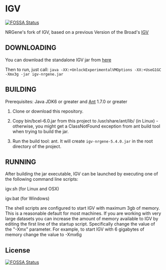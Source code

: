 # IGV
[![FOSSA Status](https://app.fossa.com/api/projects/git%2Bgithub.com%2Fnrgene%2FNRGene-IGV.svg?type=shield)](https://app.fossa.com/projects/git%2Bgithub.com%2Fnrgene%2FNRGene-IGV?ref=badge_shield)

NRGene's fork of IGV, based on a previous Version of the Broad's [IGV](https://github.com/igvteam/igv)

DOWNLOADING
-----------
You can download the standalone IGV jar from [here](https://s3.amazonaws.com/nrgene-igv-download/igv-nrgene.jar)

Then to run, just call: ```java -XX:+UnlockExperimentalVMOptions -XX:+UseG1GC -Xmx3g -jar igv-nrgene.jar```


BUILDING
--------
Prerequisites: Java JDK6 or greater and [Ant](http://ant.apache.org/) 1.7.0 or greater

1. Clone or download this repository.

2. Copy bin/bcel-6.0.jar from this project to /usr/share/ant/lib/ (in Linux) - otherwise, you might get a ClassNotFound exception from ant build tool when trying to build the jar.

3. Run the build tool: ant. It will create ```igv-nrgene-5.4.0.jar``` in the root directory of the project.


RUNNING
-------
After building the jar executable, IGV can be launched by executing one of the following
command line scripts:

igv.sh        (for Linux and OSX)

igv.bat       (for Windows)

The shell scripts are configured to start IGV with maximum 3gb of
memory.  This is a reasonable default for most machines.  If you are
working with very large datasets you can increase the amount of memory
available to IGV by editing the first line of the startup script.
Specifically change the value of the "-Xmx" parameter.  For example,
to start IGV with 6 gigabytes of memory change the value to -Xmx6g


## License
[![FOSSA Status](https://app.fossa.com/api/projects/git%2Bgithub.com%2Fnrgene%2FNRGene-IGV.svg?type=large)](https://app.fossa.com/projects/git%2Bgithub.com%2Fnrgene%2FNRGene-IGV?ref=badge_large)